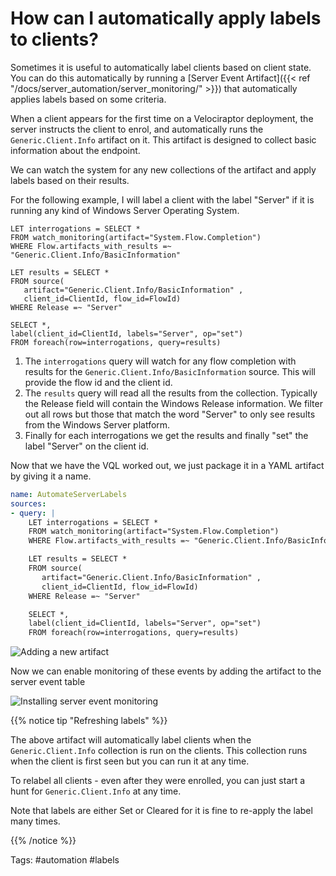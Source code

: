 # How can I automatically apply labels to clients?

Sometimes it is useful to automatically label clients based on client
state. You can do this automatically by running a [Server Event
Artifact]({{< ref "/docs/server_automation/server_monitoring/" >}})
that automatically applies labels based on some criteria.

When a client appears for the first time on a Velociraptor deployment,
the server instructs the client to enrol, and automatically runs the
`Generic.Client.Info` artifact on it. This artifact is designed to
collect basic information about the endpoint.

We can watch the system for any new collections of the artifact and
apply labels based on their results.

For the following example, I will label a client with the label
"Server" if it is running any kind of Windows Server Operating System.

```vql
LET interrogations = SELECT *
FROM watch_monitoring(artifact="System.Flow.Completion")
WHERE Flow.artifacts_with_results =~ "Generic.Client.Info/BasicInformation"

LET results = SELECT *
FROM source(
   artifact="Generic.Client.Info/BasicInformation" ,
   client_id=ClientId, flow_id=FlowId)
WHERE Release =~ "Server"

SELECT *,
label(client_id=ClientId, labels="Server", op="set")
FROM foreach(row=interrogations, query=results)
```

1. The `interrogations` query will watch for any flow completion with
   results for the `Generic.Client.Info/BasicInformation` source. This
   will provide the flow id and the client id.
2. The `results` query will read all the results from the
   collection. Typically the Release field will contain the Windows
   Release information. We filter out all rows but those that match
   the word "Server" to only see results from the Windows Server
   platform.
3. Finally for each interrogations we get the results and finally
   "set" the label "Server" on the client id.

Now that we have the VQL worked out, we just package it in a YAML
artifact by giving it a name.

```yaml
name: AutomateServerLabels
sources:
- query: |
    LET interrogations = SELECT *
    FROM watch_monitoring(artifact="System.Flow.Completion")
    WHERE Flow.artifacts_with_results =~ "Generic.Client.Info/BasicInformation"

    LET results = SELECT *
    FROM source(
       artifact="Generic.Client.Info/BasicInformation" ,
       client_id=ClientId, flow_id=FlowId)
    WHERE Release =~ "Server"

    SELECT *,
    label(client_id=ClientId, labels="Server", op="set")
    FROM foreach(row=interrogations, query=results)
```

![Adding a new artifact](artifact.png)

Now we can enable monitoring of these events by adding the artifact to
the server event table

![Installing server event monitoring](installing_event_monitoring.png)

{{% notice tip "Refreshing labels" %}}

The above artifact will automatically label clients when the `Generic.Client.Info` collection is run on the clients. This collection runs when the client is first seen but you can run it at any time.

To relabel all clients - even after they were enrolled, you can just
start a hunt for `Generic.Client.Info` at any time.

Note that labels are either Set or Cleared for it is fine to re-apply
the label many times.

{{% /notice %}}

Tags: #automation #labels
